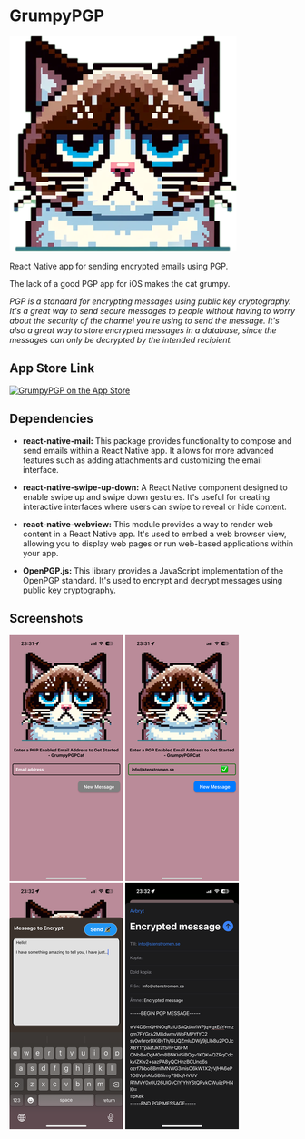 # GrumpyPGP

![Cat](./cat.png)

React Native app for sending encrypted emails using PGP.

The lack of a good PGP app for iOS makes the cat grumpy.

*PGP is a standard for encrypting messages using public key cryptography. It's a great way to send secure messages to people without having to worry about the security of the channel you're using to send the message. It's also a great way to store encrypted messages in a database, since the messages can only be decrypted by the intended recipient.*

## App Store Link

[![GrumpyPGP on the App Store](https://img.shields.io/badge/App_Store-0D96F6?style=for-the-badge&logo=app-store&logoColor=white)](https://apps.apple.com/se/app/grumpypgp/id6474478177)

## Dependencies

- **react-native-mail:** This package provides functionality to compose and send emails within a React Native app. It allows for more advanced features such as adding attachments and customizing the email interface.

- **react-native-swipe-up-down:** A React Native component designed to enable swipe up and swipe down gestures. It's useful for creating interactive interfaces where users can swipe to reveal or hide content.

- **react-native-webview:** This module provides a way to render web content in a React Native app. It's used to embed a web browser view, allowing you to display web pages or run web-based applications within your app.

- **OpenPGP.js:** This library provides a JavaScript implementation of the OpenPGP standard. It's used to encrypt and decrypt messages using public key cryptography.

## Screenshots

[![Screenshot 1](screenshots/thumbs/one.png)](screenshots/one.png) [![Screenshot 2](screenshots/thumbs/two.png)](screenshots/two.png) [![Screenshot 3](screenshots/thumbs/three.png)](screenshots/three.png) [![Screenshot 4](screenshots/thumbs/four.png)](screenshots/four.png)
